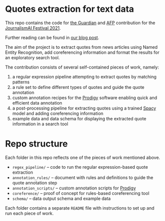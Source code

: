 # Quotes extraction for text data

This repo contains the code for [the Guardian](https://www.theguardian.com) and [AFP](https://www.afp.com/) contribution for the [JournalismAI Festival 2021](https://www.journalismaifestival.com/).

Further reading can be found in [our blog post](https://www.theguardian.com/info/2021/nov/25/talking-sense-using-machine-learning-to-understand-quotes).


The aim of the project is to extract quotes from news articles using Named Entity Recognition, add coreferencing 
information and format the results for an exploratory search tool.

The contribution consists of several self-contained pieces of work, namely:
1. a regular expression pipeline attempting to extract quotes by matching patterns
2. a rule set to define different types of quotes and guide the quote annotation
3. custom annotation recipes for the [Prodigy](https://prodi.gy/) software enabling quick and efficient data annotation
4. a post-processing pipeline for extracting quotes using a trained [Spacy](https://spacy.io/) model and adding coreferencing information
5. example data and data schema for displaying the extracted quote information in a search tool 

# Repo structure

Each folder in this repo reflects one of the pieces of work mentioned above.

- `regex_pipeline/` – code to run the regular expression-based quote extraction 
- `annotation_rules/` – document with rules and definitions to guide the quote annotation step
- `annotation_scripts/` – custom annotation scripts for [Prodigy](https://prodi.gy/)
- `coreference/` – proof of concept for rules-based coreferencing tool
- `schema/` – data output schema and example data 

Each folder contains a separate `README` file with instructions to set up and run each piece of work.

